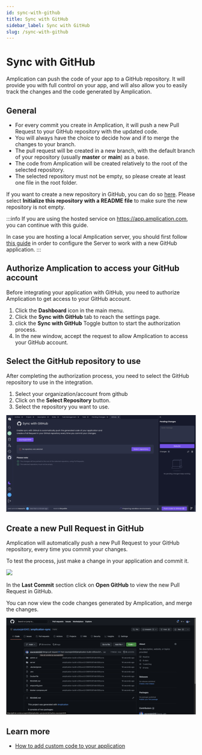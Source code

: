 ```yaml
---
id: sync-with-github
title: Sync with GitHub
sidebar_label: Sync with GitHub
slug: /sync-with-github
---
```


# Sync with GitHub

Amplication can push the code of your app to a GitHub repository. It will provide you with full control on your app, and will also allow you to easily track the changes and the code generated by Amplication.

## General

- For every commit you create in Amplication, it will push a new Pull Request to your GitHub repository with the updated code.
- You will always have the choice to decide how and if to merge the changes to your branch.
- The pull request will be created in a new branch, with the default branch of your repository (usually **master** or **main**) as a base.
- The code from Amplication will be created relatively to the root of the selected repository.
- The selected repository must not be empty, so please create at least one file in the root folder.

If you want to create a new repository in GitHub, you can do so [here](https://github.com/new). Please select **Initialize this repository with a README file** to make sure the new repository is not empty.

:::info
If you are using the hosted service on https://app.amplication.com, you can continue with this guide.

In case you are hosting a local Amplication server, you should first follow [this guide](/docs/connect-server-to-github) in order to configure the Server to work with a new GitHub application.
:::

## Authorize Amplication to access your GitHub account

Before integrating your application with GitHub, you need to authorize Amplication to get access to your GitHub account.

1. Click the **Dashboard** icon in the main menu.
2. Click the **Sync with GitHub** tab to reach the settings page.
3. click the **Sync with GitHub** Toggle button to start the authorization process.
4. In the new window, accept the request to allow Amplication to access your GitHub account.

## Select the GitHub repository to use

After completing the authorization process, you need to select the GitHub repository to use in the integration.

1. Select your organization/account from github
2. Click on the **Select Repository** button.
3. Select the repository you want to use.

![](./assets/sync-with-github/select-repo.png)

## Create a new Pull Request in GitHub

Amplication will automatically push a new Pull Request to your GitHub repository, every time you commit your changes.

To test the process, just make a change in your application and commit it.

![](./assets/sync-with-github/open-github.png)

In the **Last Commit** section click on **Open GitHub** to view the new Pull Request in GitHub.

You can now view the code changes generated by Amplication, and merge the changes.

![](./assets/sync-with-github/git-code.png)

## Learn more

- [How to add custom code to your application](/docs/how-to/custom-code)
